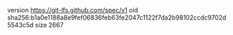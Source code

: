 version https://git-lfs.github.com/spec/v1
oid sha256:b1a0e1188a8e9fef06836feb63fe2047c1122f7da2b98102ccdc9702d5543c5d
size 2667
